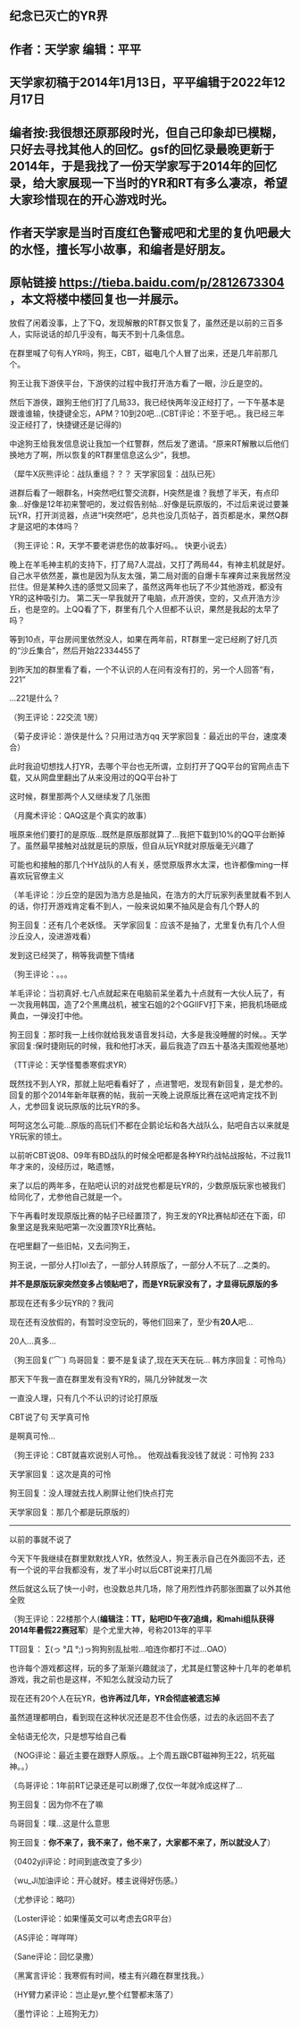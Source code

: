 ## 纪念已灭亡的YR界
## 作者：天学家 编辑：平平
## 天学家初稿于2014年1月13日，平平编辑于2022年12月17日
## 编者按:我很想还原那段时光，但自己印象却已模糊，只好去寻找其他人的回忆。gsf的回忆录最晚更新于2014年，于是我找了一份天学家写于2014年的回忆录，给大家展现一下当时的YR和RT有多么凄凉，希望大家珍惜现在的开心游戏时光。
## 作者天学家是当时百度红色警戒吧和尤里的复仇吧最大的水怪，擅长写小故事，和编者是好朋友。
## 原帖链接 https://tieba.baidu.com/p/2812673304 ，本文将楼中楼回复也一并展示。
放假了闲着没事，上了下Q，发现解散的RT群又恢复了，虽然还是以前的三百多人，实际说话的却几乎没有，每天不到十几条信息。

在群里喊了句有人YR吗，狗王，CBT，磁电几个人冒了出来，还是几年前那几个。

狗王让我下游侠平台，下游侠的过程中我打开浩方看了一眼，沙丘是空的。

然后下游侠，跟狗王他们打了几局33，我已经快两年没正经打了，一下午基本是跟谁谁输，快捷键全忘，APM？10到20吧…(CBT评论：不至于吧。。我已经三年没正经打了，快捷键还是记得的)

中途狗王给我发信息说让我加一个红警群，然后发了邀请。“原来RT解散以后他们换地方了啊，所以恢复的RT群里信息这么少”，我想。

（犀牛X灰熊评论：战队重组？？？ 天学家回复：战队已死）

进群后看了一眼群名，H突然吧红警交流群，H突然是谁？我想了半天，有点印象…好像是12年初来警吧的，发过假告别帖…好像是玩原版的，不过后来说过要兼玩YR，打开浏览器，点进“H突然吧”，总共也没几页帖子，首页都是水，果然Q群才是这吧的本体吗？

（狗王评论：R，天学不要老讲悲伤的故事好吗。。 快更小说去）

晚上在羊毛神主机的支持下，打了局7人混战，又打了两局44，有神主机就是好。自己水平依然差，赢也是因为队友太强，第二局对面的自爆卡车裸奔过来我居然没拦住。但是某种久违的感觉又回来了，虽然这两年也玩了不少其他游戏，都没有YR的这种吸引力。
第二天一早我就开了电脑，点开游侠，空的，又点开浩方沙丘，也是空的。上QQ看了下，群里有几个人但都不认识，果然是我起的太早了吗？

等到10点，平台房间里依然没人，如果在两年前，RT群里一定已经刷了好几页的“沙丘集合”，然后开始22334455了

到昨天加的群里看了看，一个不认识的人在问有没有打的，另一个人回答“有，221”

…221是什么？

（狗王评论：22交流 1房）

（菊子皮评论：游侠是什么？只用过浩方qq 天学家回复：最近出的平台，速度凑合）

此时我迫切想找人打YR，去哪个平台也无所谓，立刻打开了QQ平台的官网点击下载，又从网盘里翻出了从来没用过的QQ平台补丁

这时候，群里那两个人又继续发了几张图

（月魔术评论：QAQ这是个真实的故事）

哦原来他们要打的是原版…既然是原版那就算了…我把下载到10%的QQ平台断掉了。虽然最早接触对战就是玩的原版，但自从玩YR就对原版毫无兴趣了

可能也和接触的那几个HY战队的人有关，感觉原版界水太深，也许都像ming一样喜欢玩官僚主义

（羊毛评论：沙丘空的是因为浩方总是抽风，在浩方的大厅玩家列表里就看不到人的话，你打开游戏肯定看不到人，一般来说如果不抽风是会有几个野人的 

狗王回复：还有几个老妖怪。 天学家回复：应该不是抽了，尤里复仇有几个人但沙丘没人，没进游戏看）

发到这已经哭了，稍等我调整下情绪

（狗王评论：。。。 

羊毛评论：当初真好.七八点就起来在电脑前呆坐着九十点就有一大伙人玩了，有一次我用韩国，造了2个黑鹰战机，被宝石姐的2个GGIIFV打下来，把我机场砸成黄血，一弹没打中他。

狗王回复：那时我一上线你就给我发语音发抖动，大多是我没睡醒的时候。。天学家回复:保时捷刚玩的时候，我和他打冰天，最后我造了四五十基洛夫围观他基地）

（TT评论：天学怪蜀黍寒假求YR）

既然找不到人YR，那就上贴吧看看好了  ，点进警吧，发现有新回复，是尤参的。回复的那个2014年新年联赛的帖，我前一天晚上说原版比赛在这吧肯定找不到人，尤参回复说玩原版的比玩YR的多。

呵呵这怎么可能…原版的高玩们不都在企鹅论坛和各大战队么，贴吧自古以来就是YR玩家的领土。

以前听CBT说08、09年有BD战队的时候全吧都是各种YR约战帖战报帖，不过我11年才来的，没经历过，略遗憾，

来了以后的两年多，在贴吧认识的对战党也都是玩YR的，少数原版玩家也被我们给同化了，尤参他自己就是一个。

下午再看时发现原版比赛的帖子已经置顶了，狗王发的YR比赛帖却还在下面，印象里这是我来贴吧第一次没置顶YR比赛帖。

在吧里翻了一些旧帖，又去问狗王，

狗王说，一部分人打lol去了，一部分人转原版了，一部分人不玩了…之类的。

**并不是原版玩家突然变多占领贴吧了，而是YR玩家没有了，才显得玩原版的多**

那现在还有多少玩YR的？我问

现在还有没放假的，有暂时没空玩的，等他们回来了，至少有**20人**吧…

20人…真多…

（狗王回复(′⌒`) 鸟哥回复：要不是复读了,现在天天在玩… 韩方序回复：可怜鸟）

那天下午我一直在群里发有没有YR的，隔几分钟就发一次

一直没人理，只有几个不认识的讨论打原版

CBT说了句 天学真可怜

是啊真可怜…

（狗王评论：CBT就喜欢说别人可怜。。 他观战看我没钱了就说：可怜狗 233 

天学家回复：这次是真的可怜 

狗王回复：没人理就去找人刷屏让他们快点打完 

天学家回复：那几个都是玩原版的）

-------------------------------------------------------------------------------------------------------------------------------------
以前的事就不说了

今天下午我继续在群里默默找人YR，依然没人，狗王表示自己在外面回不去，还有一个说的平台我都没有，发了半小时以后CBT说来打几局

然后就这么玩了快一小时，也没数总共几场，除了用烈性炸药那张图赢了以外其他全败

（狗王评论：22楼那个人(**编辑注：TT，贴吧ID午夜7追缉，和mahi组队获得2014年暑假22赛冠军**）是个尤里大神，号称2013年的平平 

TT回复： ∑(っ °Д °;)っ狗狗别乱扯啦...咱连你都打不过...OAO）

也许每个游戏都这样，玩的多了渐渐兴趣就淡了，尤其是红警这种十几年的老单机游戏，我之前也是这样，不知怎么就没动力玩了

现在还有20个人在玩YR，**也许再过几年，YR会彻底被遗忘掉**

虽然道理都明白，看到现在这种状况还是忍不住会伤感，过去的永远回不去了

全帖语无伦次，只是想写给自己看

（NOG评论：最近主要在跟野人原版。。上个周五跟CBT磁神狗王22，坑死磁神。。）

（鸟哥评论：1年前RT记录还是可以刷爆了,仅仅一年就冷成这样了… 

狗王回复：因为你不在了嘛

鸟哥回复：噗…这是什么意思

狗王回复：**你不来了，我不来了，他不来了，大家都不来了，所以就没人了**）

（0402yjl评论：时间到底改变了多少）

（wu_Ji加油评论：开心就好。楼主说得好伤感。）

（尤参评论：略叼）

（Loster评论：如果懂英文可以考虑去GR平台）

（AS评论：咩咩咩）

（Sane评论：回忆录撒）

（黑寓言评论：我寒假有时间，楼主有兴趣在群里找我。）

（HY臂力紧评论：岂止是yr,整个红警都末落了）

（墨竹评论：上班狗无力）
